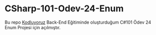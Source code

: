 ﻿# CSharp-101-Odev-24-Enum
Bu repo [Kodluyoruz](https://www.kodluyoruz.org) Back-End Eğitiminde oluşturduğum C#101 Ödev 24 Enum Projesi için açılmıştır.
